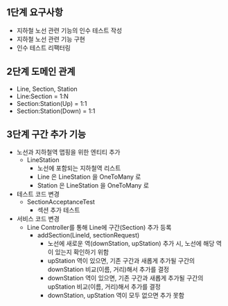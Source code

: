 ## 1단계 요구사항
* 지하철 노선 관련 기능의 인수 테스트 작성
* 지하철 노선 관련 기능 구현
* 인수 테스트 리팩터링

## 2단계 도메인 관계
* Line, Section, Station
* Line:Section = 1:N 
* Section:Station(Up) = 1:1
* Section:Station(Down) = 1:1

## 3단계 구간 추가 기능
* 노선과 지하철역 맵핑을 위한 엔티티 추가
  * LineStation
    * 노선에 포함되는 지하철역 리스트
    * Line 은 LineStation 을 OneToMany 로
    * Station 은 LineStation 을 OneToMany 로
* 테스트 코드 변경
    * SectionAcceptanceTest
        * 섹션 추가 테스트
* 서비스 코드 변경
  * Line Controller를 통해 Line에 구간(Section)  추가 등록
    * addSection(LineId, sectionRequest) 
      * 노선에 새로운 역(downStation, upStation) 추가 시, 노선에 해당 역이 있는지 확인하기 위함
      * upStation 역이 있으면, 기존 구간과 새롭게 추가될 구간의 downStation 비교(이름, 거리)해서 추가를 결정
      * downStation 역이 있으면, 기존 구간과 새롭게 추가될 구간의 upStation 비교(이름, 거리)해서 추가를 결정
      * downStation, upStation 역이 모두 없으면 추가 못함  
